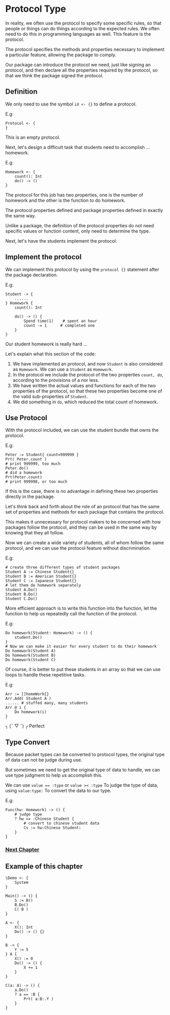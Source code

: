 # Protocol Type
In reality, we often use the protocol to specify some specific rules, so that people or things can do things according to the expected rules.
We often need to do this in programming languages as well. This feature is the protocol.

The protocol specifies the methods and properties necessary to implement a particular feature, allowing the package to comply.

Our package can introduce the protocol we need, just like signing an protocol, and then declare all the properties required by the protocol, so that we think the package signed the protocol.
## Definition
We only need to use the symbol `id <- {}` to define a protocol.

E.g:
```
Protocol <- {
}
```
This is an empty protocol.

Next, let's design a difficult task that students need to accomplish ... homework.

E.g:
```
Homework <- {
    count(): Int
    do() -> ()
}
```
The protocol for this job has two properties, one is the number of homework and the other is the function to do homework.

The protocol properties defined and package properties defined in exactly the same way.

Unlike a package, the definition of the protocol properties do not need specific values or function content, only need to determine the type.

Next, let's have the students implement the protocol.
## Implement the protocol
We can implement this protocol by using the `protocol {}` statement after the package declaration.

E.g:
```
Student -> {
    ......
} Homework {
    count(): Int

    do() -> () {
        Spend time(1)    # spent an hour
        count -= 1      # completed one
    }
}
```
Our student homework is really hard ...

Let's explain what this section of the code:
1. We have implemented an protocol, and now `Student` is also considered as `Homework`. We can use a `Student` as `Homework`.
1. In the protocol we include the protocol of the two properties `count, do`, according to the provisions of a nor less.
1. We have written the actual values ​​and functions for each of the two properties of the protocol, so that these two properties become one of the valid sub-properties of `Student`.
1. We did something in `do`, which reduced the total count of homework.

## Use Protocol
With the protocol included, we can use the student bundle that owns the protocol.

E.g:
```
Peter := Student{ count=999999 }
Prt( Peter.count )
# print 999999, too much
Peter.do()
# did a homework
Prt(Peter.count)
# print 999998, or too much
```
If this is the case, there is no advantage in defining these two properties directly in the package.

Let's think back and forth about the role of an protocol that has the same set of properties and methods for each package that contains the protocol.

This makes it unnecessary for protocol makers to be concerned with how packages follow the protocol, and they can be used in the same way by knowing that they all follow.

Now we can create a wide variety of students, all of whom follow the same protocol, and we can use the protocol feature without discrimination.

E.g:
```
# create three different types of student packages
Student A := Chinese Student{}
Student B := American Student{}
Student C := Japanese Student{}
# let them do homework separately
Student A.Do()
Student B.Do()
Student C.Do()
```
More efficient approach is to write this function into the function, let the function to help us repeatedly call the function of the protocol.

E.g:
```
Do homework(Student: Homework) -> () {
    student.Do()
}
# Now we can make it easier for every student to do their homework
Do homework(Student A)
Do homework(Student B)
Do homework(Student C)
```
Of course, it is better to put these students in an array so that we can use loops to handle these repetitive tasks.

E.g:
```
Arr := []homeWork{}
Arr.Add( Student A )
...... # stuffed many, many students
Arr @ i {
    Do homework(i)
}
```
╮ (¯ ▽ ¯) ╭
Perfect

## Type Convert
Because packet types can be converted to protocol types, the original type of data can not be judge during use.

But sometimes we need to get the original type of data to handle, we can use type judgment to help us accomplish this.

We can use `value == :type` or `value >< :type` To judge the type of data, using `value:type:` To convert the data to our type.

E.g:
```
Func(hw: Homework) -> () {
    # judge type
    ? hw == :Chinese Student {
        # convert to chinese student data
        Cs := hw:Chinese Student:
    }
}
```

### [Next Chapter](enumeration-type.md)

## Example of this chapter
```
\Demo <- {
    System
}

Main() -> () {
    S := B()
    B.Do()
    C( B )
}

A <- {
    X(): Int
    Do() -> () {}
}

B -> {
    Y := 5
} A {
    X() := 0
    Do() -> () {
        X += 1
    }
}

C(a: A) -> () {
    a.Do()
    ? a == :B {
        Prt( a:B:.Y )
    }
}
```
